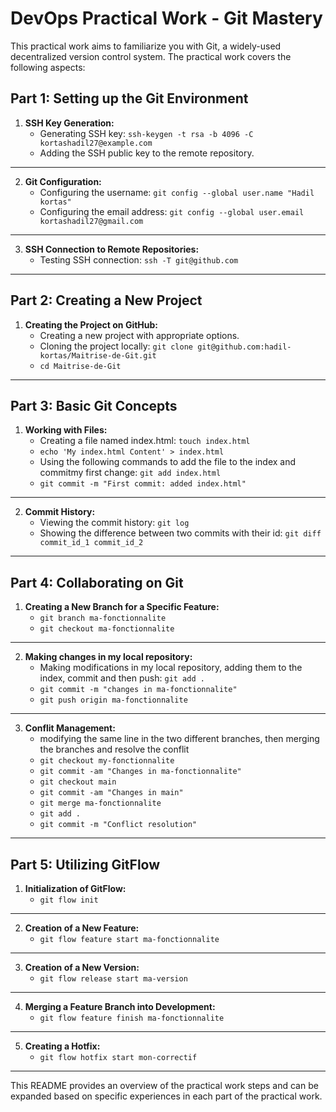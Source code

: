 # DevOps Practical Work - Git Mastery
This practical work aims to familiarize you with Git, a widely-used decentralized version control system. The practical work covers the following aspects:
## Part 1: Setting up the Git Environment
  1. **SSH Key Generation:**
     - Generating SSH key: `ssh-keygen -t rsa -b 4096 -C kortashadil27@example.com`
     - Adding the SSH public key to the remote repository.
---
  2. **Git Configuration:**
     - Configuring the username: `git config --global user.name "Hadil kortas"`
     - Configuring the email address: `git config --global user.email kortashadil27@gmail.com`
---
  3. **SSH Connection to Remote Repositories:**
     - Testing SSH connection: `ssh -T git@github.com`
---
## Part 2: Creating a New Project
  1. **Creating the Project on GitHub:**
     - Creating a new project with appropriate options.
     - Cloning the project locally: `git clone git@github.com:hadil-kortas/Maitrise-de-Git.git`
     - `cd Maitrise-de-Git`
---
## Part 3: Basic Git Concepts
  1. **Working with Files:**
     - Creating a file named index.html: `touch index.html`
     - `echo 'My index.html Content' > index.html `
     - Using the following commands to add the file to the index and commitmy first change: `git add index.html`
     - `git commit -m "First commit: added index.html" `
---
  2. **Commit History:**
     - Viewing the commit history: `git log`
     - Showing the difference between two commits with their id: `git diff commit_id_1 commit_id_2`
---
## Part 4: Collaborating on Git
  1. **Creating a New Branch for a Specific Feature:**
     - `git branch ma-fonctionnalite`
     - `git checkout ma-fonctionnalite`
---
  2. **Making changes in my local repository:**
     - Making modifications in my local repository, adding them to the index, commit and then push: `git add .`
     - `git commit -m "changes in ma-fonctionnalite" `
     - `git push origin ma-fonctionnalite`
---
  3. **Conflit Management:**
     - modifying the same line in the two different branches, then merging the branches and resolve the conflit
     - `git checkout my-fonctionnalite`
     - `git commit -am "Changes in ma-fonctionnalite" `
     - `git checkout main`
     - `git commit -am "Changes in main"`
     - `git merge ma-fonctionnalite`
     - `git add .`
     - `git commit -m "Conflict resolution"`
---
## Part 5: Utilizing GitFlow
  1. **Initialization of GitFlow:**
     - `git flow init`
---
  2. **Creation of a New Feature:**
     - `git flow feature start ma-fonctionnalite`
---
  3. **Creation of a New Version:**
     - `git flow release start ma-version`
---
  4. **Merging a Feature Branch into Development:**
     - `git flow feature finish ma-fonctionnalite`
---
  5. **Creating a Hotfix:**
     - `git flow hotfix start mon-correctif`
---
This README provides an overview of the practical work steps and can be expanded based on specific experiences in each part of the practical work.













